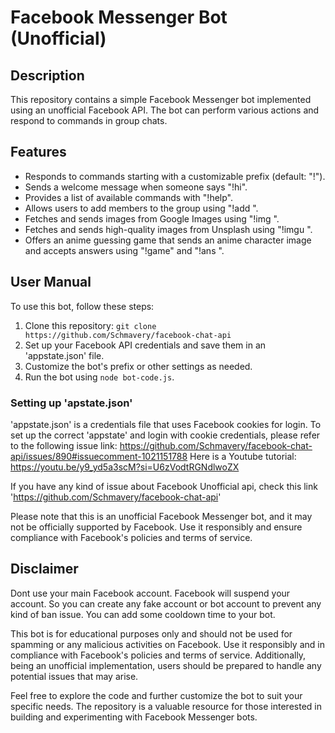 # Facebook Messenger Bot (Unofficial)

## Description

This repository contains a simple Facebook Messenger bot implemented using an unofficial Facebook API. The bot can perform various actions and respond to commands in group chats.

## Features

- Responds to commands starting with a customizable prefix (default: "!").
- Sends a welcome message when someone says "!hi".
- Provides a list of available commands with "!help".
- Allows users to add members to the group using "!add <username>".
- Fetches and sends images from Google Images using "!img <query>".
- Fetches and sends high-quality images from Unsplash using "!imgu <query>".
- Offers an anime guessing game that sends an anime character image and accepts answers using "!game" and "!ans <answer>".

## User Manual

To use this bot, follow these steps:

1. Clone this repository: `git clone https://github.com/Schmavery/facebook-chat-api`
2. Set up your Facebook API credentials and save them in an 'appstate.json' file.
3. Customize the bot's prefix or other settings as needed.
4. Run the bot using `node bot-code.js`.

### Setting up 'apstate.json'
'appstate.json' is a credentials file that uses Facebook cookies for login. To set up the correct 'appstate' and login with cookie credentials, please refer to the following issue link:
https://github.com/Schmavery/facebook-chat-api/issues/890#issuecomment-1021151788
Here is a Youtube tutorial: https://youtu.be/y9_yd5a3scM?si=U6zVodtRGNdlwoZX

If you have any kind of issue about Facebook Unofficial api, check this link 'https://github.com/Schmavery/facebook-chat-api'

Please note that this is an unofficial Facebook Messenger bot, and it may not be officially supported by Facebook. Use it responsibly and ensure compliance with Facebook's policies and terms of service.


## Disclaimer

Dont use your main Facebook account. Facebook will suspend your account. So you can create any fake account or bot account to prevent any kind of ban issue. You can add some cooldown time to your bot. 

This bot is for educational purposes only and should not be used for spamming or any malicious activities on Facebook. Use it responsibly and in compliance with Facebook's policies and terms of service. Additionally, being an unofficial implementation, users should be prepared to handle any potential issues that may arise.

Feel free to explore the code and further customize the bot to suit your specific needs. The repository is a valuable resource for those interested in building and experimenting with Facebook Messenger bots.
